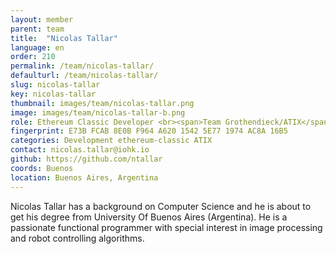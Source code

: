 ```yaml
---
layout: member
parent: team
title:  "Nicolas Tallar"
language: en
order: 210
permalink: /team/nicolas-tallar/
defaulturl: /team/nicolas-tallar/
slug: nicolas-tallar
key: nicolas-tallar
thumbnail: images/team/nicolas-tallar.png
image: images/team/nicolas-tallar-b.png
role: Ethereum Classic Developer <br><span>Team Grothendieck/ATIX</span>
fingerprint: E73B FCAB 8E0B F964 A620 1542 5E77 1974 AC8A 16B5
categories: Development ethereum-classic ATIX
contact: nicolas.tallar@iohk.io
github: https://github.com/ntallar
coords: Buenos
location: Buenos Aires, Argentina
---
```

Nicolas Tallar has a background on Computer Science and he is about to get his degree from University Of Buenos Aires (Argentina). He is a passionate functional programmer with special interest in image processing and robot controlling algorithms.
